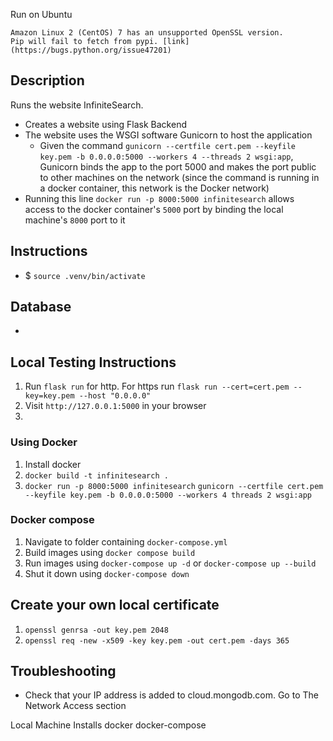 Run on Ubuntu

    Amazon Linux 2 (CentOS) 7 has an unsupported OpenSSL version. 
    Pip will fail to fetch from pypi. [link](https://bugs.python.org/issue47201)

## Description
Runs the website InfiniteSearch.
- Creates a website using Flask Backend
- The website uses the WSGI software Gunicorn to host the application
    - Given the command `gunicorn --certfile cert.pem --keyfile key.pem -b 0.0.0.0:5000 --workers 4 --threads 2 wsgi:app`,
    Gunicorn binds the app to the port 5000 and makes the port public to other machines on the network (since the command is running in a docker container, this network is the Docker network)
- Running this line `docker run -p 8000:5000 infinitesearch` allows access to the docker container's `5000` port by binding the local machine's `8000` port to it

## Instructions
-  $ `source .venv/bin/activate`

## Database
 - 

## Local Testing Instructions
1. Run `flask run` for http. For https run `flask run --cert=cert.pem --key=key.pem --host "0.0.0.0"`
2. Visit `http://127.0.0.1:5000` in your browser
3. 

### Using Docker
1. Install docker
2. `docker build -t infinitesearch .`
3. `docker run -p 8000:5000 infinitesearch`
`gunicorn --certfile cert.pem --keyfile key.pem -b 0.0.0.0:5000 --workers 4 threads 2 wsgi:app`

### Docker compose
1. Navigate to folder containing `docker-compose.yml`
2. Build images using `docker compose build`
3. Run images using `docker-compose up -d` or `docker-compose up --build`
2. Shut it down using `docker-compose down`

## Create your own local certificate
1. `openssl genrsa -out key.pem 2048`
2. `openssl req -new -x509 -key key.pem -out cert.pem -days 365`

## Troubleshooting
- Check that your IP address is added to cloud.mongodb.com. Go to The Network Access section

Local Machine Installs
docker
docker-compose